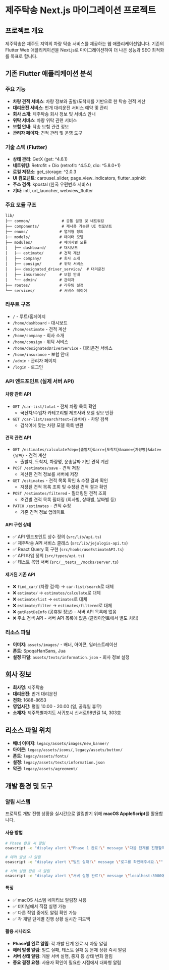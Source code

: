 # 제주탁송 Next.js 마이그레이션 프로젝트

## 프로젝트 개요

제주탁송은 제주도 지역의 차량 탁송 서비스를 제공하는 웹 애플리케이션입니다. 기존의 Flutter Web 애플리케이션을 Next.js로 마이그레이션하여 더 나은 성능과 SEO 최적화를 목표로 합니다.

## 기존 Flutter 애플리케이션 분석

### 주요 기능
- **차량 견적 서비스**: 차량 정보와 출발/도착지를 기반으로 한 탁송 견적 계산
- **대리운전 서비스**: 번개 대리운전 서비스 예약 및 관리
- **회사 소개**: 제주탁송 회사 정보 및 서비스 안내
- **위탁 서비스**: 차량 위탁 관련 서비스
- **보험 안내**: 탁송 보험 관련 정보
- **관리자 페이지**: 견적 관리 및 운영 도구

### 기술 스택 (Flutter)
- **상태 관리**: GetX (get: ^4.6.1)
- **네트워킹**: Retrofit + Dio (retrofit: ^4.5.0, dio: ^5.8.0+1)
- **로컬 저장소**: get_storage: ^2.0.3
- **UI 컴포넌트**: carousel_slider, page_view_indicators, flutter_spinkit
- **주소 검색**: kpostal (한국 우편번호 서비스)
- **기타**: intl, url_launcher, webview_flutter

### 주요 모듈 구조
```
lib/
├── common/              # 공통 설정 및 네트워킹
├── components/          # 재사용 가능한 UI 컴포넌트
├── enums/              # 열거형 정의
├── models/             # 데이터 모델
├── modules/            # 페이지별 모듈
│   ├── dashboard/      # 대시보드
│   ├── estimate/       # 견적 계산
│   ├── company/        # 회사 소개
│   ├── consign/        # 위탁 서비스
│   ├── designated_driver_service/  # 대리운전
│   ├── insurance/      # 보험 안내
│   └── admin/          # 관리자
├── routes/             # 라우팅 설정
└── services/           # 서비스 레이어
```

### 라우트 구조
- `/` - 루트/홈페이지
- `/home/dashboard` - 대시보드
- `/home/estimate` - 견적 계산
- `/home/company` - 회사 소개
- `/home/consign` - 위탁 서비스
- `/home/designatedDriverService` - 대리운전 서비스
- `/home/insurance` - 보험 안내
- `/admin` - 관리자 페이지
- `/login` - 로그인

### API 엔드포인트 (실제 서버 API)

#### 차량 관련 API
- `GET /car-list/total` - 전체 차량 목록 확인
  - 국산차/수입차 카테고리별 제조사와 모델 정보 반환
- `GET /car-list/search?text={검색어}` - 차량 검색
  - 검색어에 맞는 차량 모델 목록 반환

#### 견적 관련 API
- `GET /estimates/calculate?dep={출발지}&arr={도착지}&name={차량명}&date={날짜}` - 견적 계산
  - 출발지, 도착지, 차량명, 운송날짜 기반 견적 계산
- `POST /estimates/save` - 견적 저장
  - 계산된 견적 정보를 서버에 저장
- `GET /estimates` - 견적 목록 확인 & 수정 결과 확인
  - 저장된 견적 목록 조회 및 수정된 견적 결과 확인
- `POST /estimates/filtered` - 필터링된 견적 조회
  - 조건별 견적 목록 필터링 (회사별, 상태별, 날짜별 등)
- `PATCH /estimates` - 견적 수정
  - 기존 견적 정보 업데이트

#### API 구현 상태
- ✅ API 엔드포인트 상수 정의 (`src/lib/api.ts`)
- ✅ 제주탁송 API 서비스 클래스 (`src/lib/jejulogis-api.ts`)
- ✅ React Query 훅 구현 (`src/hooks/useEstimateAPI.ts`)
- ✅ API 타입 정의 (`src/types/api.ts`)
- ✅ 테스트 목업 서버 (`src/__tests__/mocks/server.ts`)

#### 제거된 기존 API
- ❌ `find_car/` (차량 검색) → `car-list/search`로 대체
- ❌ `estimate/` → `estimates/calculate`로 대체  
- ❌ `estimate/list` → `estimates`로 대체
- ❌ `estimate/filter` → `estimates/filtered`로 대체
- ❌ `getRestDeInfo` (공휴일 정보) - 서버 API 목록에 없음
- ❌ 주소 검색 API - 서버 API 목록에 없음 (클라이언트에서 별도 처리)

### 리소스 파일
- **이미지**: `assets/images/` - 배너, 아이콘, 일러스트레이션
- **폰트**: SpoqaHanSans, Jua
- **설정 파일**: `assets/texts/information.json` - 회사 정보 설정

## 회사 정보
- **회사명**: 제주탁송
- **대리운전**: 번개 대리운전
- **전화**: 1688-8653
- **영업시간**: 평일 10:00 - 20:00 (일, 공휴일 휴무)
- **소재지**: 제주특별자치도 서귀포시 신서로98번길 14, 303호

## 리소스 파일 위치
- **배너 이미지**: `legacy/assets/images/new_banner/`
- **아이콘**: `legacy/assets/icons/`, `legacy/assets/button/`
- **폰트**: `legacy/assets/fonts/`
- **설정**: `legacy/assets/texts/information.json`
- **약관**: `legacy/assets/agreement/`

## 개발 환경 및 도구

### 알림 시스템
프로젝트 개발 진행 상황을 실시간으로 알림받기 위해 **macOS AppleScript**를 활용합니다.

#### 사용 방법
```bash
# Phase 완료 시 알림
osascript -e "display alert \"Phase 1 완료!\" message \"다음 단계를 진행할까요?\""

# 에러 발생 시 알림
osascript -e "display alert \"빌드 실패!\" message \"로그를 확인해주세요.\""

# 서버 실행 완료 시 알림
osascript -e "display alert \"서버 실행 완료!\" message \"localhost:3000에서 확인하세요.\""
```

#### 특징
- ✅ macOS 시스템 네이티브 알림창 사용
- ✅ 터미널에서 직접 실행 가능
- ✅ 다른 작업 중에도 알림 확인 가능
- ✅ 각 개발 단계별 진행 상황 실시간 피드백

#### 활용 시나리오
- **Phase별 완료 알림**: 각 개발 단계 완료 시 자동 알림
- **에러 발생 알림**: 빌드 실패, 테스트 실패 등 문제 상황 즉시 알림
- **서버 상태 알림**: 개발 서버 실행, 중지 등 상태 변화 알림
- **중요 결정 요청**: 사용자 확인이 필요한 시점에서 대화형 알림